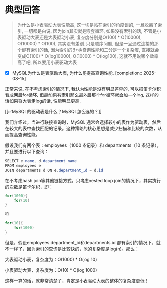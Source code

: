 # 典型回答

> 为什么是小表驱动大表性能高, 这一切是站在索引的角度谈的, 一旦脱离了索引, 一切都是白说, 因为join其实就是嵌套循环, 如果没有索引的话, 不管是小表驱动大表还是大表驱动小表, 复杂度分别是O(100) * O(10000), O(10000) * O(100), 其实没有差别, 只是顺序问题, 但是一旦通过连接的那个键有索引的话, 因为索引的B+树查询性能和二分是一个复杂度, 直接就会变成O(100) * O(log10000), O(10000) * O(log100), 这就不用说哪个效率高了吧, 所以要用小表驱动大表

- [x] MySQL为什么是表驱动大表, 为什么能提高查询性能.  [completion:: 2025-08-15]

正常来说, 在不考虑索引的情况下, 我认为性能是没有明显差异的, 可以把笛卡尔积看成两层for循环, 但是如果有索引那么最外层那个for循环就会加一个log, 这样的话如果将大表走log的话, 性能明显更高.


[[✅MySQL的驱动表是什么？MySQL怎么选的？]]



我们介绍过，当进行联接查询时，MySQL 通常会选择较小的表作为驱动表，然后在较大的表中查找匹配的记录。这种策略的核心思想是减少扫描和比较的次数，从而提高查询性能。



假设我们有两个表：employees（1000 条记录）和 departments（10 条记录），并且要进行以下查询：



```java
SELECT e.name, d.department_name
FROM employees e
JOIN departments d ON e.department_id = d.id
```



在不考虑hash join等其他链接方式，只考虑nested loop join的情况下，其实执行的次数是笛卡尔积，即：



```java
for(1000){
    for(10)
}

和

for(10){
    for(1000)
}
```

  
但是，假设employees.department_id和departments.id 都有索引的情况下，就不一样了，因为索引的查询是比较快的，他的复杂度是log(n)。那么：



大表驱动小表，复杂度为：O(1000) * O(log 10)

小表驱动大表，复杂度为：O(10) * O(log 1000)



这样一算的话，就非常清楚了，肯定是小表驱动大表的整体的复杂度更低！

